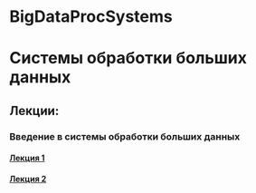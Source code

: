 # BigDataProcSystems
Системы обработки больших данных
======================
Лекции:
----
### Введение в системы обработки больших данных
#### [Лекция 1](https://github.com/SergUSProject/BigDataProcSystems_lectures/blob/main/%D0%9A%D0%BE%D0%BD%D1%86%D0%B5%D0%BF%D1%86%D0%B8%D1%8F%20%D0%B1%D0%BE%D0%BB%D1%8C%D1%88%D0%B8%D1%85%20%D0%B4%D0%B0%D0%BD%D0%BD%D1%8B%D1%85.pdf) 
#### [Лекция 2](https://github.com/SergUSProject/BigDataProcSystems_lectures/blob/main/BigData_Intro.pdf)

